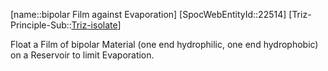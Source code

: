 ﻿---
type: TrizExample
aliases:
- bipolar Film against Evaporation
license: CC BY-SA 4.0
copyright: https://github.com/SpocWeb
IsDeleted: false
IsReadOnly: false
Confidential: public
tags: 
- Triz/Principle/Example
---
[name::bipolar Film against Evaporation]
[SpocWebEntityId::22514]
[Triz-Principle-Sub::[Triz-isolate](tech/Triz/Sub/Triz-isolate.md)]

Float a Film of bipolar Material (one end hydrophilic, one end hydrophobic) on a Reservoir to limit Evaporation.